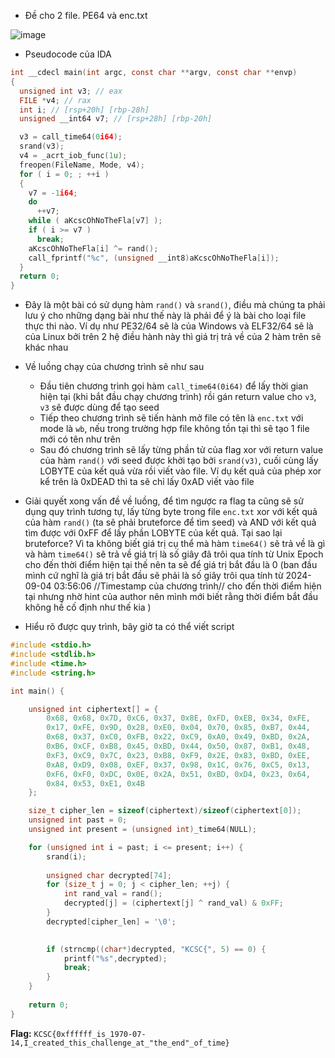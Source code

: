 - Đề cho 2 file. PE64 và enc.txt

![image](https://github.com/user-attachments/assets/48c9788f-3c17-4a3f-8ea5-1816a788f8d4)

- Pseudocode của IDA
```C
int __cdecl main(int argc, const char **argv, const char **envp)
{
  unsigned int v3; // eax
  FILE *v4; // rax
  int i; // [rsp+20h] [rbp-28h]
  unsigned __int64 v7; // [rsp+28h] [rbp-20h]

  v3 = call_time64(0i64);
  srand(v3);
  v4 = _acrt_iob_func(1u);
  freopen(FileName, Mode, v4);
  for ( i = 0; ; ++i )
  {
    v7 = -1i64;
    do
      ++v7;
    while ( aKcscOhNoTheFla[v7] );
    if ( i >= v7 )
      break;
    aKcscOhNoTheFla[i] ^= rand();
    call_fprintf("%c", (unsigned __int8)aKcscOhNoTheFla[i]);
  }
  return 0;
}
```
- Đây là một bài có sử dụng hàm `rand()` và `srand()`, điều mà chúng ta phải lưu ý cho những dạng bài như thế này là phải để ý là bài cho loại file thực thi nào. Ví dụ như PE32/64 sẽ là của Windows và ELF32/64 sẽ là của Linux bởi trên 2 hệ điều hành này thì giá trị trả về của 2 hàm trên sẽ khác nhau

- Về luồng chạy của chương trình sẽ như sau
  + Đầu tiên chương trình gọi hàm `call_time64(0i64)` để lấy thời gian hiện tại (khi bắt đầu chạy chương trình) rồi gán return value cho `v3`, `v3` sẽ được dùng để tạo seed  
  + Tiếp theo chương trình sẽ tiến hành mở file có tên là `enc.txt` với mode là `wb`, nếu trong trường hợp file không tồn tại thì sẽ tạo 1 file mới có tên như trên
  + Sau đó chương trình sẽ lấy từng phần tử của flag xor với return value của hàm `rand()` với seed được khởi tạo bởi `srand(v3)`, cuối cùng lấy LOBYTE của kết quả vừa rồi viết vào file. Ví dụ kết quả của phép xor kể trên là 0xDEAD thì ta sẽ chỉ lấy 0xAD viết vào file

- Giải quyết xong vấn đề về luồng, để tìm ngược ra flag ta cũng sẽ sử dụng quy trình tương tự, lấy từng byte trong file `enc.txt` xor với kết quả của hàm `rand()` (ta sẽ phải bruteforce để tìm seed) và AND với kết quả tìm được với 0xFF để lấy phần LOBYTE của kết quả. Tại sao lại bruteforce? Vì ta không biết giá trị cụ thể mà hàm `time64()` sẽ trả về là gì và hàm `time64()` sẽ trả về giá trị là số giây đã trôi qua tính từ Unix Epoch cho đến thời điểm hiện tại thế nên ta sẽ để giá trị bắt đầu là 0 (ban đầu mình cứ nghĩ là giá trị bắt đầu sẽ phải là số giây trôi qua tính từ 2024-09-04 03:56:06 //Timestamp của chương trình// cho đến thời điểm hiện tại nhưng nhờ hint của author nên mình mới biết rằng thời điểm bắt đầu không hề cố định như thế kia )

- Hiểu rõ được quy trình, bây giờ ta có thể viết script
```C
#include <stdio.h>
#include <stdlib.h>
#include <time.h>
#include <string.h>

int main() {

    unsigned int ciphertext[] = {
        0x68, 0x68, 0x7D, 0xC6, 0x37, 0x8E, 0xFD, 0xEB, 0x34, 0xFE,
        0x17, 0xFE, 0x9D, 0x28, 0xE0, 0x04, 0x70, 0x85, 0xB7, 0x44,
        0x68, 0x37, 0xC0, 0xFB, 0x22, 0xC9, 0xA0, 0x49, 0xBD, 0x2A,
        0xB6, 0xCF, 0xB8, 0x45, 0xBD, 0x44, 0x50, 0x87, 0xB1, 0x48,
        0xF3, 0xC9, 0x7C, 0x23, 0xB8, 0xF9, 0x2E, 0x83, 0xBD, 0xEE,
        0xA8, 0xD9, 0x08, 0xEF, 0x37, 0x98, 0x1C, 0x76, 0xC5, 0x13,
        0xF6, 0xF0, 0xDC, 0x0E, 0x2A, 0x51, 0xBD, 0xD4, 0x23, 0x64,
        0x84, 0x53, 0xE1, 0x4B
    };

    size_t cipher_len = sizeof(ciphertext)/sizeof(ciphertext[0]);
    unsigned int past = 0;
    unsigned int present = (unsigned int)_time64(NULL); 

    for (unsigned int i = past; i <= present; i++) { 
        srand(i);  
        
        unsigned char decrypted[74];  
        for (size_t j = 0; j < cipher_len; ++j) {
            int rand_val = rand(); 
            decrypted[j] = (ciphertext[j] ^ rand_val) & 0xFF;  
        }
        decrypted[cipher_len] = '\0';  

 
        if (strncmp((char*)decrypted, "KCSC{", 5) == 0) {
            printf("%s",decrypted);
            break;
        }
    }
    
    return 0;
}
```
**Flag:** `KCSC{0xffffff_is_1970-07-14,I_created_this_challenge_at_"the_end"_of_time}`
